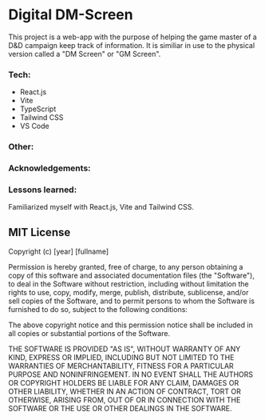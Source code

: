 # Digital DM-Screen


This project is a web-app with the purpose of helping the game master of a D&D campaign keep track of information.
It is similiar in use to the physical version called a "DM Screen" or "GM Screen".

### Tech:
- React.js
- Vite
- TypeScript
- Tailwind CSS
- VS Code

### Other:
### Acknowledgements:
### Lessons learned:
Familiarized myself with React.js, Vite and Tailwind CSS.



## MIT License

Copyright (c) [year] [fullname]

Permission is hereby granted, free of charge, to any person obtaining a copy
of this software and associated documentation files (the "Software"), to deal
in the Software without restriction, including without limitation the rights
to use, copy, modify, merge, publish, distribute, sublicense, and/or sell
copies of the Software, and to permit persons to whom the Software is
furnished to do so, subject to the following conditions:

The above copyright notice and this permission notice shall be included in all
copies or substantial portions of the Software.

THE SOFTWARE IS PROVIDED "AS IS", WITHOUT WARRANTY OF ANY KIND, EXPRESS OR
IMPLIED, INCLUDING BUT NOT LIMITED TO THE WARRANTIES OF MERCHANTABILITY,
FITNESS FOR A PARTICULAR PURPOSE AND NONINFRINGEMENT. IN NO EVENT SHALL THE
AUTHORS OR COPYRIGHT HOLDERS BE LIABLE FOR ANY CLAIM, DAMAGES OR OTHER
LIABILITY, WHETHER IN AN ACTION OF CONTRACT, TORT OR OTHERWISE, ARISING FROM,
OUT OF OR IN CONNECTION WITH THE SOFTWARE OR THE USE OR OTHER DEALINGS IN THE
SOFTWARE.
